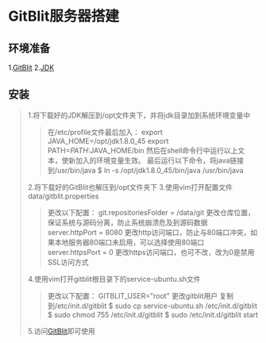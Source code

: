 GitBlit服务器搭建
================

环境准备
--------
1.<a href="http://gitblit.com/" target="_blank">GitBlit</a>
2.<a href="http://www.oracle.com/technetwork/java/javase/downloads/index-jsp-138363.html" target="_blank">JDK</a>

安装
-------
>1.将下载好的JDK解压到/opt文件夹下，并将jdk目录加到系统环境变量中
>>在/etc/profile文件最后加入：
>> export JAVA_HOME=/opt/jdk1.8.0_45
>> export PATH=$PATH:$JAVA_HOME/bin
>>然后在shell命令行中运行以上文本，使新加入的环境变量生效。
>>最后运行以下命令，将java链接到/usr/bin/java
>> $ ln -s /opt/jdk1.8.0_45/bin/java /usr/bin/java
>
>2.将下载好的GitBlit也解压到/opt文件夹下
>3.使用vim打开配置文件 data/gitblit.properties
>>更改以下配置：
>> git.repositoriesFolder = /data/git   更改仓库位置，保证系统与源码分离，防止系统崩溃危及到源码数据
>> server.httpPort = 8080               更改http访问端口，防止与80端口冲突，如果本地服务器80端口未启用，可以选择使用80端口
>> server.httpsPort = 0                 更改https访问端口，也可不改，改为0是禁用SSL访问方式
>
>4.使用vim打开gitblit根目录下的service-ubuntu.sh文件
>>更改以下配置：
>> GITBLIT_USER="root" 更改gitblit用户
>>复制到/etc/init.d/gitblit
>> $ sudo cp service-ubuntu.sh /etc/init.d/gitblit
>> $ sudo chmod 755 /etc/init.d/gitblit
>> $ sudo /etc/init.d/gitblit start
>
>5.访问<a href="http://localhost:8080/" target="_blank">GitBlit</a>即可使用
>

